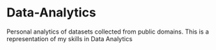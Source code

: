 # Data-Analytics
Personal analytics of datasets collected from public domains.
This is a representation of my skills in Data Analytics
